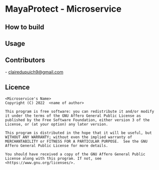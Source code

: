 # MayaProtect - Microservice <INSERT NAME>

<Microservice description>
<Last build info>

## How to build

## Usage

## Contributors
<claire> <dupuich> - <clairedupuich9@gmail.com>

## Licence

```plaintext
<Microservice's Name>
Copyright (C) 2022  <name of author>

This program is free software: you can redistribute it and/or modify it under the terms of the GNU Affero General Public License as published by the Free Software Foundation, either version 3 of the License, or (at your option) any later version.

This program is distributed in the hope that it will be useful, but WITHOUT ANY WARRANTY; without even the implied warranty of MERCHANTABILITY or FITNESS FOR A PARTICULAR PURPOSE.  See the GNU Affero General Public License for more details.

You should have received a copy of the GNU Affero General Public License along with this program. If not, see <https://www.gnu.org/licenses/>.
```
